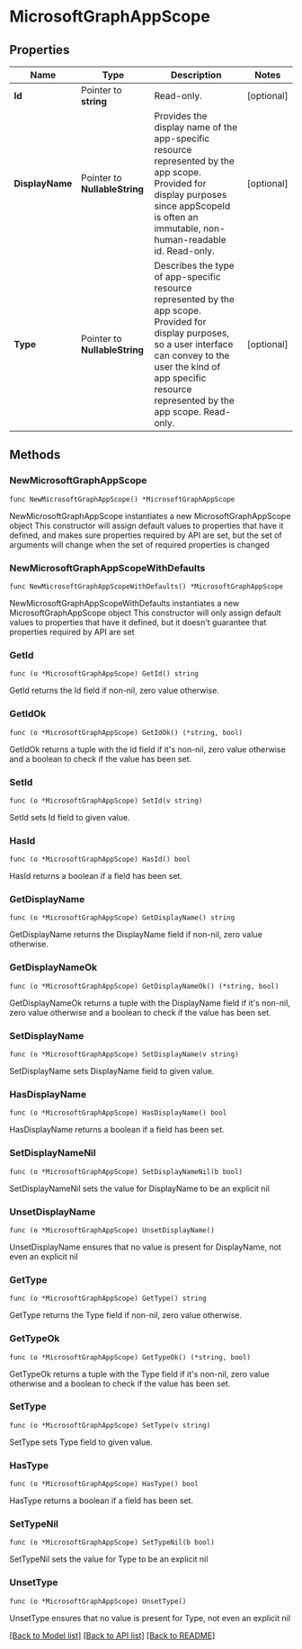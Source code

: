 # MicrosoftGraphAppScope

## Properties

Name | Type | Description | Notes
------------ | ------------- | ------------- | -------------
**Id** | Pointer to **string** | Read-only. | [optional] 
**DisplayName** | Pointer to **NullableString** | Provides the display name of the app-specific resource represented by the app scope. Provided for display purposes since appScopeId is often an immutable, non-human-readable id. Read-only. | [optional] 
**Type** | Pointer to **NullableString** | Describes the type of app-specific resource represented by the app scope. Provided for display purposes, so a user interface can convey to the user the kind of app specific resource represented by the app scope. Read-only. | [optional] 

## Methods

### NewMicrosoftGraphAppScope

`func NewMicrosoftGraphAppScope() *MicrosoftGraphAppScope`

NewMicrosoftGraphAppScope instantiates a new MicrosoftGraphAppScope object
This constructor will assign default values to properties that have it defined,
and makes sure properties required by API are set, but the set of arguments
will change when the set of required properties is changed

### NewMicrosoftGraphAppScopeWithDefaults

`func NewMicrosoftGraphAppScopeWithDefaults() *MicrosoftGraphAppScope`

NewMicrosoftGraphAppScopeWithDefaults instantiates a new MicrosoftGraphAppScope object
This constructor will only assign default values to properties that have it defined,
but it doesn't guarantee that properties required by API are set

### GetId

`func (o *MicrosoftGraphAppScope) GetId() string`

GetId returns the Id field if non-nil, zero value otherwise.

### GetIdOk

`func (o *MicrosoftGraphAppScope) GetIdOk() (*string, bool)`

GetIdOk returns a tuple with the Id field if it's non-nil, zero value otherwise
and a boolean to check if the value has been set.

### SetId

`func (o *MicrosoftGraphAppScope) SetId(v string)`

SetId sets Id field to given value.

### HasId

`func (o *MicrosoftGraphAppScope) HasId() bool`

HasId returns a boolean if a field has been set.

### GetDisplayName

`func (o *MicrosoftGraphAppScope) GetDisplayName() string`

GetDisplayName returns the DisplayName field if non-nil, zero value otherwise.

### GetDisplayNameOk

`func (o *MicrosoftGraphAppScope) GetDisplayNameOk() (*string, bool)`

GetDisplayNameOk returns a tuple with the DisplayName field if it's non-nil, zero value otherwise
and a boolean to check if the value has been set.

### SetDisplayName

`func (o *MicrosoftGraphAppScope) SetDisplayName(v string)`

SetDisplayName sets DisplayName field to given value.

### HasDisplayName

`func (o *MicrosoftGraphAppScope) HasDisplayName() bool`

HasDisplayName returns a boolean if a field has been set.

### SetDisplayNameNil

`func (o *MicrosoftGraphAppScope) SetDisplayNameNil(b bool)`

 SetDisplayNameNil sets the value for DisplayName to be an explicit nil

### UnsetDisplayName
`func (o *MicrosoftGraphAppScope) UnsetDisplayName()`

UnsetDisplayName ensures that no value is present for DisplayName, not even an explicit nil
### GetType

`func (o *MicrosoftGraphAppScope) GetType() string`

GetType returns the Type field if non-nil, zero value otherwise.

### GetTypeOk

`func (o *MicrosoftGraphAppScope) GetTypeOk() (*string, bool)`

GetTypeOk returns a tuple with the Type field if it's non-nil, zero value otherwise
and a boolean to check if the value has been set.

### SetType

`func (o *MicrosoftGraphAppScope) SetType(v string)`

SetType sets Type field to given value.

### HasType

`func (o *MicrosoftGraphAppScope) HasType() bool`

HasType returns a boolean if a field has been set.

### SetTypeNil

`func (o *MicrosoftGraphAppScope) SetTypeNil(b bool)`

 SetTypeNil sets the value for Type to be an explicit nil

### UnsetType
`func (o *MicrosoftGraphAppScope) UnsetType()`

UnsetType ensures that no value is present for Type, not even an explicit nil

[[Back to Model list]](../README.md#documentation-for-models) [[Back to API list]](../README.md#documentation-for-api-endpoints) [[Back to README]](../README.md)


